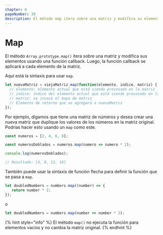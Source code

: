 ```yaml
---
chapter: 6
pageNumber: 39  
description: El método map itera sobre una matriz y modifica su elemento mediante una retrollamada. Esta retrollamada se aplica a cada elemento de la matriz. 
---
```

# Map

El método `Array.prototype.map()` itera sobre una matriz y modifica sus elementos usando una función callback. Luego, la función callback se aplicará a cada elemento de la matriz.

Aquí está la sintaxis para usar `map`.

```javascript
let nuevaMatriz = viejaMatriz.map(function(elemento, indice, matriz) {
  // elemento: elemento actual que está siendo procesado en la matriz
  // indice: índice del elemento actual que está siendo procesado en la matriz
  // matriz: se invocó el mapa de matriz
  // Elemento de retorno que se agregará a nuevaMatriz
});
```

Por ejemplo, digamos que tiene una matriz de números y desea crear una nueva matriz que duplique los valores de los números en la matriz original. Podrías hacer esto usando un `map` como este.

```javascript
const numeros = [2, 4, 6, 8];

const numerosDoblados = numeros.map(numero => numero * 2);

console.log(numerosDoblados);

// Resultado: [4, 8, 12, 16]
```

También puede usar la sintaxis de función flecha para definir la función que se pasa a `map`.

```javascript
let doubledNumbers = numbers.map((number) => {
   return number * 2;
});
```
o

```typescript
let doubledNumbers = numbers.map(number => number * 2);
```

{% hint style="info" %}
El método `map()` no ejecuta la función para elementos vacíos y no cambia la matriz original.
{% endhint %}
